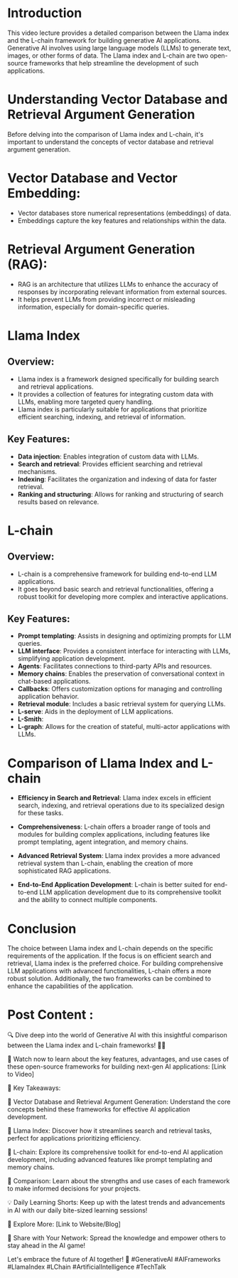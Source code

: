 # Introduction

This video lecture provides a detailed comparison between the Llama index and the L-chain framework for building generative AI applications. Generative AI involves using large language models (LLMs) to generate text, images, or other forms of data. The Llama index and L-chain are two open-source frameworks that help streamline the development of such applications.

# Understanding Vector Database and Retrieval Argument Generation

Before delving into the comparison of Llama index and L-chain, it's important to understand the concepts of vector database and retrieval argument generation.

# Vector Database and Vector Embedding:

* Vector databases store numerical representations (embeddings) of data.
* Embeddings capture the key features and relationships within the data.
# Retrieval Argument Generation (RAG):

* RAG is an architecture that utilizes LLMs to enhance the accuracy of responses by incorporating relevant information from external sources.
* It helps prevent LLMs from providing incorrect or misleading information, especially for domain-specific queries.
# Llama Index

## Overview:

* Llama index is a framework designed specifically for building search and retrieval applications.
* It provides a collection of features for integrating custom data with LLMs, enabling more targeted query handling.
* Llama index is particularly suitable for applications that prioritize efficient searching, indexing, and retrieval of information.
## Key Features:

* **Data injection**: Enables integration of custom data with LLMs.
* **Search and retrieval**: Provides efficient searching and retrieval mechanisms.
* **Indexing**: Facilitates the organization and indexing of data for faster retrieval.
* **Ranking and structuring**: Allows for ranking and structuring of search results based on relevance.
# L-chain

## Overview:

* L-chain is a comprehensive framework for building end-to-end LLM applications.
* It goes beyond basic search and retrieval functionalities, offering a robust toolkit for developing more complex and interactive applications.
## Key Features:

* **Prompt templating**: Assists in designing and optimizing prompts for LLM queries.
* **LLM interface**: Provides a consistent interface for interacting with LLMs, simplifying application development.
* **Agents**: Facilitates connections to third-party APIs and resources.
* **Memory chains**: Enables the preservation of conversational context in chat-based applications.
* **Callbacks**: Offers customization options for managing and controlling application behavior.
* **Retrieval module**: Includes a basic retrieval system for querying LLMs.
* **L-serve**: Aids in the deployment of LLM applications.
* **L-Smith**: 
* **L-graph**: Allows for the creation of stateful, multi-actor applications with LLMs.
# Comparison of Llama Index and L-chain

* **Efficiency in Search and Retrieval**: Llama index excels in efficient search, indexing, and retrieval operations due to its specialized design for these tasks.

* **Comprehensiveness**: L-chain offers a broader range of tools and modules for building complex applications, including features like prompt templating, agent integration, and memory chains.

* **Advanced Retrieval System**: Llama index provides a more advanced retrieval system than L-chain, enabling the creation of more sophisticated RAG applications.

* **End-to-End Application Development**: L-chain is better suited for end-to-end LLM application development due to its comprehensive toolkit and the ability to connect multiple components.

# Conclusion

The choice between Llama index and L-chain depends on the specific requirements of the application. If the focus is on efficient search and retrieval, Llama index is the preferred choice. For building comprehensive LLM applications with advanced functionalities, L-chain offers a more robust solution. Additionally, the two frameworks can be combined to enhance the capabilities of the application.


# Post Content : 

🔍 Dive deep into the world of Generative AI with this insightful comparison between the Llama index and L-chain frameworks! 🧠💡

🎥 Watch now to learn about the key features, advantages, and use cases of these open-source frameworks for building next-gen AI applications: [Link to Video]

📌 Key Takeaways:

🔹 Vector Database and Retrieval Argument Generation: Understand the core concepts behind these frameworks for effective AI application development.

🔹 Llama Index: Discover how it streamlines search and retrieval tasks, perfect for applications prioritizing efficiency.

🔹 L-chain: Explore its comprehensive toolkit for end-to-end AI application development, including advanced features like prompt templating and memory chains.

🔹 Comparison: Learn about the strengths and use cases of each framework to make informed decisions for your projects.

💡 Daily Learning Shorts: Keep up with the latest trends and advancements in AI with our daily bite-sized learning sessions!

🔗 Explore More: [Link to Website/Blog]

🔁 Share with Your Network: Spread the knowledge and empower others to stay ahead in the AI game!

Let's embrace the future of AI together! 🌟 #GenerativeAI #AIFrameworks #LlamaIndex #LChain #ArtificialIntelligence #TechTalk